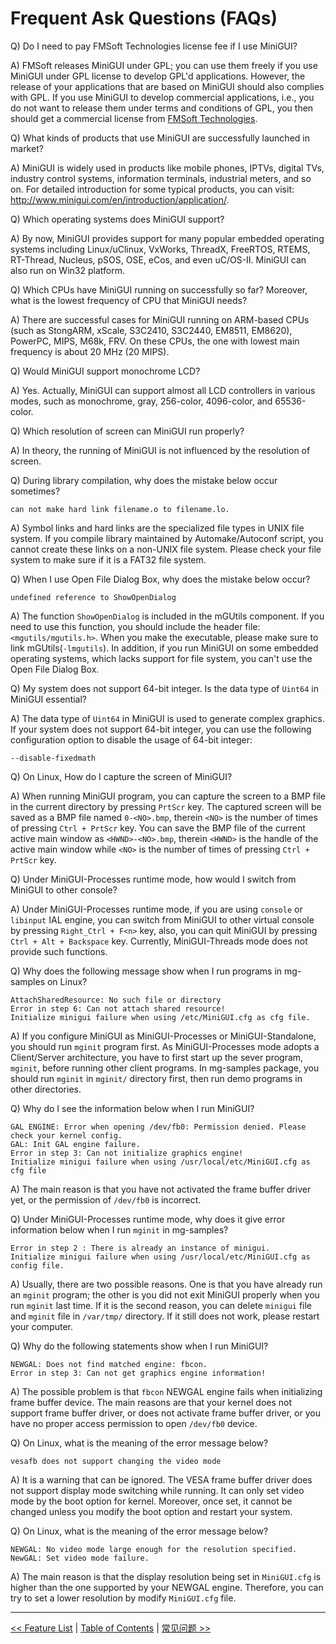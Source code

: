 # Frequent Ask Questions (FAQs)

Q) Do I need to pay FMSoft Technologies license fee if I use MiniGUI?

A) FMSoft releases MiniGUI under GPL; you can use them freely if
you use MiniGUI under GPL license to develop GPL'd applications.
However, the release of your applications that are based on MiniGUI
should also complies with GPL. If you use MiniGUI to develop
commercial applications, i.e., you do not want to release them
under terms and conditions of GPL, you then should get a commercial
license from [FMSoft Technologies].

Q) What kinds of products that use MiniGUI are successfully launched in
market?

A) MiniGUI is widely used in products like mobile phones, IPTVs,
digital TVs, industry control systems, information terminals, industrial
meters, and so on. For detailed introduction for some typical
products, you can visit:
<http://www.minigui.com/en/introduction/application/>.

Q) Which operating systems does MiniGUI support?

A) By now, MiniGUI provides support for many popular embedded
operating systems including Linux/uClinux, VxWorks, ThreadX, FreeRTOS,
RTEMS, RT-Thread, Nucleus, pSOS, OSE, eCos, and even uC/OS-II.
MiniGUI can also run on Win32 platform.

Q) Which CPUs have MiniGUI running on successfully so far? Moreover, what
is the lowest frequency of CPU that MiniGUI needs?

A) There are successful cases for MiniGUI running on ARM-based CPUs
(such as StongARM, xScale, S3C2410, S3C2440, EM8511, EM8620), PowerPC,
MIPS, M68k, FRV. On these CPUs, the one with lowest main frequency is
about 20 MHz (20 MIPS).

Q) Would MiniGUI support monochrome LCD?

A) Yes. Actually, MiniGUI can support almost all LCD
controllers in various modes, such as monochrome, gray, 256-color,
4096-color, and 65536-color.

Q) Which resolution of screen can MiniGUI run properly?

A) In theory, the running of MiniGUI is not influenced by the
resolution of screen.

Q) During library compilation, why does the mistake below occur
sometimes?

    can not make hard link filename.o to filename.lo.

A) Symbol links and hard links are the specialized file types in UNIX
file system. If you compile library maintained by
Automake/Autoconf script, you cannot create these links on a non-UNIX
file system. Please check your file system to make sure if it is a
FAT32 file system.

Q) When I use Open File Dialog Box, why does the mistake below
occur?

    undefined reference to ShowOpenDialog

A) The function `ShowOpenDialog` is included in the mGUtils component.
If you need to use this function, you should include the header file:
`<mgutils/mgutils.h>`. When you make the executable, please make
sure to link mGUtils(`-lmgutils`). In addition, if you run MiniGUI on
some embedded operating systems, which lacks support for file
system, you can't use the Open File Dialog Box.

Q) My system does not support 64-bit integer. Is the data type of
`Uint64` in MiniGUI essential?

A) The data type of `Uint64` in MiniGUI is used to generate complex
graphics. If your system does not support 64-bit integer, you can use
the following configuration option to disable the usage of 64-bit
integer:

    --disable-fixedmath

Q) On Linux, How do I capture the screen of MiniGUI?

A) When running MiniGUI program, you can capture the screen to a BMP
file in the current directory by pressing `PrtScr` key. The
captured screen will be saved as a BMP file named `0-<NO>.bmp`,
therein `<NO>` is the number of times of pressing `Ctrl + PrtScr` key.
You can save the BMP file of the current active main window as `<HWND>-<NO>.bmp`,
therein `<HWND>` is the handle of the active main window while
`<NO>` is the number of times of pressing `Ctrl + PrtScr` key.

Q) Under MiniGUI-Processes runtime mode, how would I switch from
MiniGUI to other console?

A) Under MiniGUI-Processes runtime mode, if you are using
`console` or `libinput` IAL engine, you can switch from MiniGUI to
other virtual console by pressing `Right_Ctrl + F<n>` key, also,
you can quit MiniGUI by pressing `Ctrl + Alt + Backspace` key.
Currently, MiniGUI-Threads mode does not provide such functions.

Q) Why does the following message show when I run programs in
mg-samples on Linux?

    AttachSharedResource: No such file or directory
    Error in step 6: Can not attach shared resource!
    Initialize minigui failure when using /etc/MiniGUI.cfg as cfg file.

A) If you configure MiniGUI as MiniGUI-Processes or
MiniGUI-Standalone, you should run `mginit` program first. As
MiniGUI-Processes mode adopts a Client/Server architecture, you
have to first start up the sever program, `mginit`, before running other client
programs. In mg-samples package, you should run `mginit` in
`mginit/` directory first, then run demo programs in other
directories.

Q) Why do I see the information below when I run MiniGUI?

    GAL ENGINE: Error when opening /dev/fb0: Permission denied. Please check your kernel config.
    GAL: Init GAL engine failure.
    Error in step 3: Can not initialize graphics engine!
    Initialize minigui failure when using /usr/local/etc/MiniGUI.cfg as cfg file

A) The main reason is that you have not activated the frame buffer
driver yet, or the permission of `/dev/fb0` is incorrect.

Q) Under MiniGUI-Processes runtime mode, why does it give error
information below when I run `mginit` in mg-samples?

    Error in step 2 : There is already an instance of minigui.
    Initialize minigui failure when using /usr/local/etc/MiniGUI.cfg as config file.

A) Usually, there are two possible reasons. One is that you have
already run an `mginit` program; the other is you did not exit
MiniGUI properly when you run `mginit` last time. If it is the second
reason, you can delete `minigui` file and `mginit` file in
`/var/tmp/` directory. If it still does not work, please restart your
computer.

Q) Why do the following statements show when I run MiniGUI?

    NEWGAL: Does not find matched engine: fbcon.
    Error in step 3: Can not get graphics engine information!

A) The possible problem is that `fbcon` NEWGAL engine
fails when initializing frame buffer device. The main reasons are that
your kernel does not support frame buffer driver, or does not activate
frame buffer driver, or you have no proper access permission to open
`/dev/fb0` device.

Q) On Linux, what is the meaning of the error message below?

    vesafb does not support changing the video mode

A) It is a warning that can be ignored. The VESA frame buffer driver
does not support display mode switching
while running. It can only set video mode by the boot option for
kernel. Moreover, once set, it cannot be changed unless you modify the
boot option and restart your system.

Q) On Linux, what is the meaning of the error message below?

    NEWGAL: No video mode large enough for the resolution specified.
    NewGAL: Set video mode failure.

A) The main reason is that the display resolution being set in
`MiniGUI.cfg` is higher than the one supported by your NEWGAL engine.
Therefore, you can try to set a lower resolution by modify
`MiniGUI.cfg` file.

----

[&lt;&lt; Feature List](MiniGUIUserManualFeatureList.md) |
[Table of Contents](README.md) |
[常见问题 &gt;&gt;](MiniGUIUserManualFAQsZH.md)

[Quick Start]: /user-manual/MiniGUIUserManualQuickStart.md
[Building MiniGUI]: /user-manual/MiniGUIUserManualBuildingMiniGUI.md
[Compile-time Configuration]: /user-manual/MiniGUIUserManualCompiletimeConfiguration.md
[Runtime Configuration]: /user-manual/MiniGUIUserManualRuntimeConfiguration.md
[Tools]: /user-manual/MiniGUIUserManualTools.md
[Feature List]: /user-manual/MiniGUIUserManualFeatureList.md
[FAQs]: /user-manual/MiniGUIUserManualFAQsEN.md
[常见问题]: /user-manual/MiniGUIUserManualFAQsZH.md

[Release Notes for MiniGUI 3.2]: /supplementary-docs/Release-Notes-for-MiniGUI-3.2.md
[Release Notes for MiniGUI 4.0]: /supplementary-docs/Release-Notes-for-MiniGUI-4.0.md
[Showing Text in Complex or Mixed Scripts]: /supplementary-docs/Showing-Text-in-Complex-or-Mixed-Scripts.md
[Supporting and Using Extra Input Messages]: /supplementary-docs/Supporting-and-Using-Extra-Input-Messages.md
[Using CommLCD NEWGAL Engine and Comm IAL Engine]: /supplementary-docs/Using-CommLCD-NEWGAL-Engine-and-Comm-IAL-Engine.md
[Using Enhanced Font Interfaces]: /supplementary-docs/Using-Enhanced-Font-Interfaces.md
[Using Images and Fonts on System without File System]: /supplementary-docs/Using-Images-and-Fonts-on-System-without-File-System.md
[Using SyncUpdateDC to Reduce Screen Flicker]: /supplementary-docs/Using-SyncUpdateDC-to-Reduce-Screen-Flicker.md
[Writing DRI Engine Driver for Your GPU]: /supplementary-docs/Writing-DRI-Engine-Driver-for-Your-GPU.md
[Writing MiniGUI Apps for 64-bit Platforms]: /supplementary-docs/Writing-MiniGUI-Apps-for-64-bit-Platforms.md

[MiniGUI User Manual]: /user-manual/README.md
[MiniGUI Programming Guide]: /programming-guide/README.md
[MiniGUI Porting Guide]: /porting-guide/README.md
[MiniGUI API Reference Manuals]: /api-reference/README.md

[MiniGUI Official Website]: http://www.minigui.com
[Beijing FMSoft Technologies Co., Ltd.]: https://www.fmsoft.cn
[FMSoft Technologies]: https://www.fmsoft.cn
[HarfBuzz]: https://www.freedesktop.org/wiki/Software/HarfBuzz/
